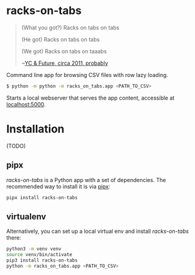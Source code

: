 # racks-on-tabs

> (What you got?) Racks on tabs on tabs
>
> (He got) Racks on tabs on tabs
>
> (We got) Racks on tabs on taaabs
>
> ~[YC & Future, circa 2011, probably](https://www.youtube.com/watch?v=r5w21_Vphbg&ab_channel=ycvevo)

Command line app for browsing CSV files with row lazy loading.

```sh
$ python -m python -m racks_on_tabs.app <PATH_TO_CSV>
```

Starts a local webserver that serves the app content, accessible at [localhost:5000](http://localhost:5000).

# Installation

(TODO)

## pipx

_racks-on-tabs_ is a Python app with a set of dependencies.
The recommended way to install it is via [pipx](https://github.com/pipxproject/pipx):

```sh
pipx install racks-on-tabs
```

## virtualenv

Alternatively, you can set up a local virtual env and install _racks-on-tabs_ there:

``` sh
python3 -m venv venv
source venv/bin/activate
pip3 install racks-on-tabs
python -m racks_on_tabs.app <PATH_TO_CSV>
```

